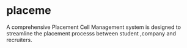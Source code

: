 # placeme
A comprehensive Placement Cell Management system is designed to streamline the placement processs between student ,company and recruiters.
